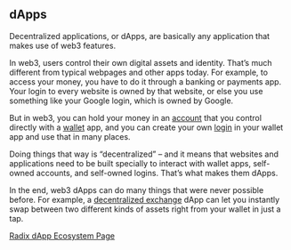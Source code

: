 ## dApps

Decentralized applications, or dApps, are basically any application that makes use of web3 features.

In web3, users control their own digital assets and identity. That’s much different from typical webpages and other apps today. For example, to access your money, you have to do it through a banking or payments app. Your login to every website is owned by that website, or else you use something like your Google login, which is owned by Google.

But in web3, you can hold your money in an [account](?glossaryAnchor=accounts) that you control directly with a [wallet](?glossaryAnchor=radixwallet) app, and you can create your own [login](?glossaryAnchor=personas) in your wallet app and use that in many places.

Doing things that way is “decentralized” – and it means that websites and applications need to be built specially to interact with wallet apps, self-owned accounts, and self-owned logins. That’s what makes them dApps.

In the end, web3 dApps can do many things that were never possible before. For example, a [decentralized exchange](?glossaryAnchor=dex) dApp can let you instantly swap between two different kinds of assets right from your wallet in just a tap.

[Radix dApp Ecosystem Page](https://www.radixdlt.com/ecosystem)
